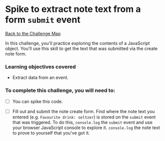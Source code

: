 # Spike to extract note text from a form `submit` event

[Back to the Challenge Map](00_challenge_track.md)

In this challenge, you'll practice exploring the contents of a JavaScript object.  You'll use this skill to get the text that was submitted via the create note form.

### Learning objectives covered

- Extract data from an event.

### To complete this challenge, you will need to:

- [ ] You can spike this code.
- [ ] Fill out and submit the note create form.  Find where the note text you entered (e.g. `Favourite drink: seltzer`) is stored on the `submit` event that was triggered.  To do this, `console.log` the `submit` event and use your browser JavaScript console to explore it.  `console.log` the note text to prove to yourself that you've got it.



